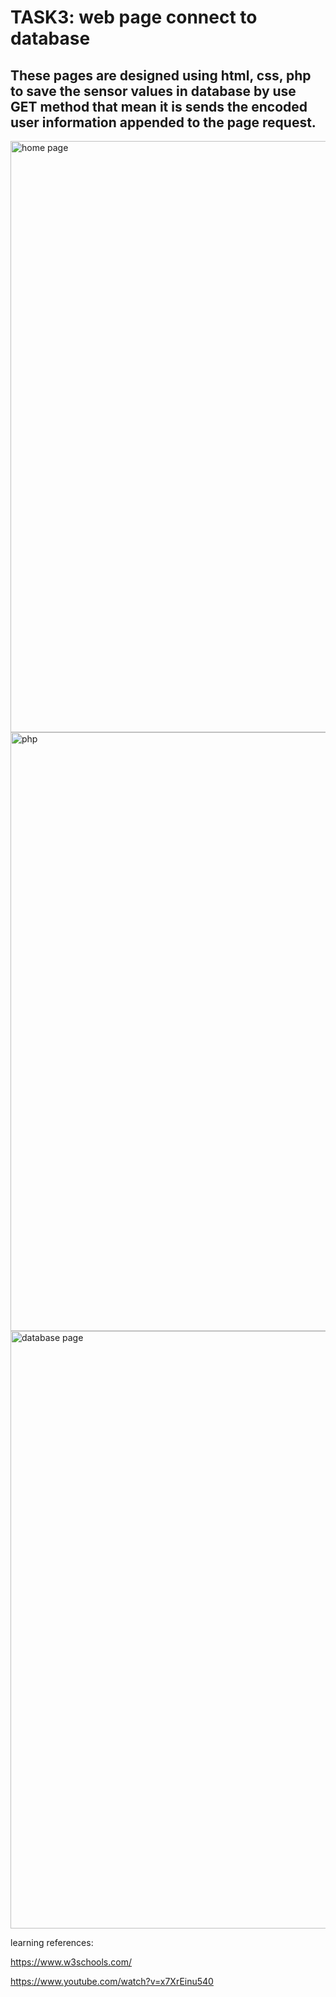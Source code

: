 # TASK3: web page connect to database
## These pages are designed using html, css, php to save the sensor values in database by use GET method that mean it is sends the encoded user information appended to the page request. 
<img width="946" alt="home page" src="https://user-images.githubusercontent.com/109552640/183126115-d33326e3-225f-40d0-8a89-306c0ce81e23.png">
<img width="958" alt="php " src="https://user-images.githubusercontent.com/109552640/183126140-959e3d8b-ce84-4ff6-86bc-9d0fb89deb66.png">
<img width="956" alt="database page" src="https://user-images.githubusercontent.com/109552640/183126189-5b0f7865-a1f8-4223-aceb-590d872fdd62.png">

learning references:

https://www.w3schools.com/

https://www.youtube.com/watch?v=x7XrEinu540


